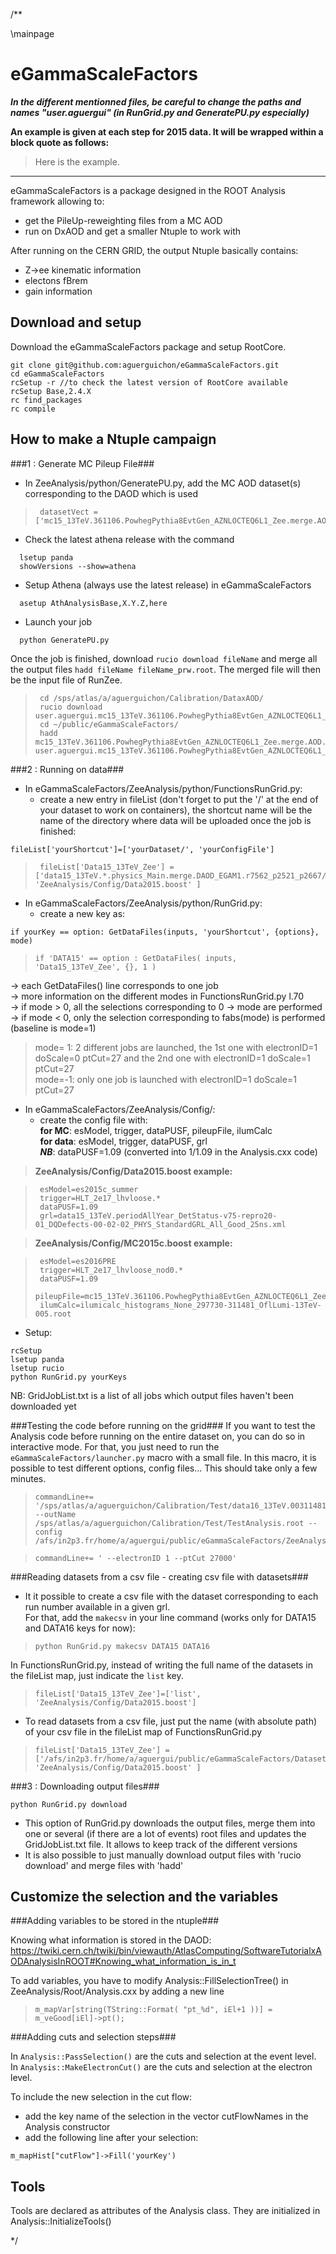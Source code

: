 /**

\mainpage


# eGammaScaleFactors

**_In the different mentionned files, be careful to change the paths and names "user.aguergui" (in RunGrid.py and GeneratePU.py especially)_**  

**An example is given at each step for 2015 data. It will be wrapped within a block quote as follows:**

> Here is the example.  


___


eGammaScaleFactors is a package designed in the ROOT Analysis framework allowing to:
- get the PileUp-reweighting files from a MC AOD
- run on DxAOD and get a smaller Ntuple to work with  

After running on the CERN GRID, the output Ntuple basically contains:
- Z->ee kinematic information
- electons fBrem
- gain information


Download and setup
------------------

Download the eGammaScaleFactors package and setup RootCore.
```
git clone git@github.com:aguerguichon/eGammaScaleFactors.git  
cd eGammaScaleFactors
rcSetup -r //to check the latest version of RootCore available  
rcSetup Base,2.4.X  
rc find_packages  
rc compile  
```


How to make a Ntuple campaign
-----------------------------

###1 : Generate MC Pileup File###

- In ZeeAnalysis/python/GeneratePU.py, add the MC AOD dataset(s) corresponding to the DAOD which is used

>      datasetVect = ['mc15_13TeV.361106.PowhegPythia8EvtGen_AZNLOCTEQ6L1_Zee.merge.AOD.e3601_s2576_s2132_r7725_r7676/']

- Check the latest athena release with the command 
```
  lsetup panda
  showVersions --show=athena
```
- Setup Athena (always use the latest release) in eGammaScaleFactors
```  
  asetup AthAnalysisBase,X.Y.Z,here 
```
- Launch your job
```  
  python GeneratePU.py
```

Once the job is finished, download `rucio download fileName` and merge all the output files `hadd fileName fileName_prw.root`. The merged file will then be the input file of RunZee.

>      cd /sps/atlas/a/aguerguichon/Calibration/DataxAOD/  
>      rucio download user.aguergui.mc15_13TeV.361106.PowhegPythia8EvtGen_AZNLOCTEQ6L1_Zee.merge.AOD.e3601_s2576_s2132_r7725_r7676_prw_0_METADATA/  
>      cd ~/public/eGammaScaleFactors/  
>      hadd mc15_13TeV.361106.PowhegPythia8EvtGen_AZNLOCTEQ6L1_Zee.merge.AOD.e3601_s2576_s2132_r7725_r7676_prw.root  user.aguergui.mc15_13TeV.361106.PowhegPythia8EvtGen_AZNLOCTEQ6L1_Zee.merge.AOD.e3601_s2576_s2132_r7725_r7676_prw_0_METADATA/  

###2 : Running on data###

- In eGammaScaleFactors/ZeeAnalysis/python/FunctionsRunGrid.py:
   * create a new entry in fileList (don't forget to put the '/' at the end of your dataset to work on containers), the shortcut name will be the name of the directory where data will be uploaded once the job is finished: 
```
fileList['yourShortcut']=['yourDataset/', 'yourConfigFile']  
```
 
>      fileList['Data15_13TeV_Zee'] = ['data15_13TeV.*.physics_Main.merge.DAOD_EGAM1.r7562_p2521_p2667/', 'ZeeAnalysis/Config/Data2015.boost' ]   

- In eGammaScaleFactors/ZeeAnalysis/python/RunGrid.py:
   * create a new key as: 
```
if yourKey == option: GetDataFiles(inputs, 'yourShortcut', {options}, mode)
```  

>     if 'DATA15' == option : GetDataFiles( inputs, 'Data15_13TeV_Zee', {}, 1 )  

  -> each GetDataFiles() line corresponds to one job  
  -> more information on the different modes in FunctionsRunGrid.py l.70  
  -> if mode > 0, all the selections corresponding to 0 -> mode are performed  
  -> if mode < 0, only the selection corresponding to fabs(mode) is performed (baseline is mode=1)  

> mode= 1: 2 different jobs are launched, the 1st one with electronID=1 doScale=0 ptCut=27 and the 2nd one with electronID=1 doScale=1 ptCut=27    
> mode=-1: only one job is launched with electronID=1 doScale=1 ptCut=27  

- In eGammaScaleFactors/ZeeAnalysis/Config/:
   * create the config file with:  
**for MC**: esModel, trigger, dataPUSF, pileupFile, ilumCalc  
**for data**: esModel, trigger, dataPUSF, grl  
**_NB_**: dataPUSF=1.09 (converted into 1/1.09 in the Analysis.cxx code)


> **ZeeAnalysis/Config/Data2015.boost example:**  
  
>      esModel=es2015c_summer  
>      trigger=HLT_2e17_lhvloose.*  
>      dataPUSF=1.09  
>      grl=data15_13TeV.periodAllYear_DetStatus-v75-repro20-01_DQDefects-00-02-02_PHYS_StandardGRL_All_Good_25ns.xml  

> **ZeeAnalysis/Config/MC2015c.boost example:**  

>      esModel=es2016PRE  
>      trigger=HLT_2e17_lhvloose_nod0.*  
>      dataPUSF=1.09  
>      pileupFile=mc15_13TeV.361106.PowhegPythia8EvtGen_AZNLOCTEQ6L1_Zee.merge.AOD.e3601_s2576_s2132_r7725_r7676_prw.root  
>      ilumCalc=ilumicalc_histograms_None_297730-311481_OflLumi-13TeV-005.root   


- Setup: 
```
rcSetup 
lsetup panda
lsetup rucio
python RunGrid.py yourKeys
```
  
NB: GridJobList.txt is a list of all jobs which output files haven't been downloaded yet

###Testing the code before running on the grid###
If you want to test the Analysis code before running on the entire dataset on, you can do so in interactive mode. For that, you just need to run the `eGammaScaleFactors/launcher.py` macro with a small file. In this macro, it is possible to test different options, config files... This should take only a few minutes.

>     commandLine+= '/sps/atlas/a/aguerguichon/Calibration/Test/data16_13TeV.00311481.physics_Main.merge.DAOD_EGAM1.f758_m1710_p2840_tid09767074_00/DAOD_EGAM1.09767074._000001.pool.root.1 --outName /sps/atlas/a/aguerguichon/Calibration/Test/TestAnalysis.root --config /afs/in2p3.fr/home/a/aguergui/public/eGammaScaleFactors/ZeeAnalysis/Config/Data2016.boost'  

>     commandLine+= ' --electronID 1 --ptCut 27000'  



###Reading datasets from a csv file - creating csv file with datasets###

- It it possible to create a csv file with the dataset corresponding to each run number available in a given grl.  
For that, add the `makecsv` in your line command (works only for DATA15 and DATA16 keys for now):    

>     python RunGrid.py makecsv DATA15 DATA16

In FunctionsRunGrid.py, instead of writing the full name of the datasets in the fileList map, just indicate the `list` key.  

>     fileList['Data15_13TeV_Zee']=['list', 'ZeeAnalysis/Config/Data2015.boost']

- To read datasets from a csv file, just put the name (with absolute path) of your csv file in the fileList map of FunctionsRunGrid.py

>     fileList['Data15_13TeV_Zee'] = ['/afs/in2p3.fr/home/a/aguergui/public/eGammaScaleFactors/DatasetList/Data15_13TeV_Zee.csv', 'ZeeAnalysis/Config/Data2015.boost' ]


###3 : Downloading output files###

```
python RunGrid.py download
```
- This option of RunGrid.py downloads the output files, merge them into one or several (if there are a lot of events) root files and updates the GridJobList.txt file. It allows to keep track of the different versions
- It is also possible to just manually download output files with 'rucio download' and merge files with 'hadd'


Customize the selection and the variables
-------------------------------------------

###Adding variables to be stored in the ntuple###


Knowing what information is stored in the DAOD:
https://twiki.cern.ch/twiki/bin/viewauth/AtlasComputing/SoftwareTutorialxAODAnalysisInROOT#Knowing_what_information_is_in_t

To add variables, you have to modify Analysis::FillSelectionTree() in ZeeAnalysis/Root/Analysis.cxx by adding a new line

>     m_mapVar[string(TString::Format( "pt_%d", iEl+1 ))] = m_veGood[iEl]->pt();  

###Adding cuts and selection steps###

In `Analysis::PassSelection()` are the cuts and selection at the event level.  
In `Analysis::MakeElectronCut()` are the cuts and selection at the electron level.  

To include the new selection in the cut flow: 
- add the key name of the selection in the vector cutFlowNames in the Analysis constructor
- add the following line after your selection:
```
m_mapHist["cutFlow"]->Fill('yourKey')
```


Tools
-----

Tools are declared as attributes of the Analysis class. They are initialized in Analysis::InitializeTools()

*/
